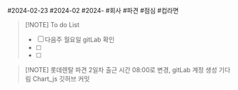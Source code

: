 #2024-02-23
#2024-02 
#2024- 
#회사
#파견 
#점심 
#컵라면


> [!NOTE] To do List
> - [ ] 다음주 월요일 gitLab 확인
> - [ ] 
> - [ ] 

> [!NOTE] 롯데렌탈 파견 2일차
> 출근 시간 08:00로 변경, gitLab 계정 생성 기다림
> Chart_js 깃허브 커밋

